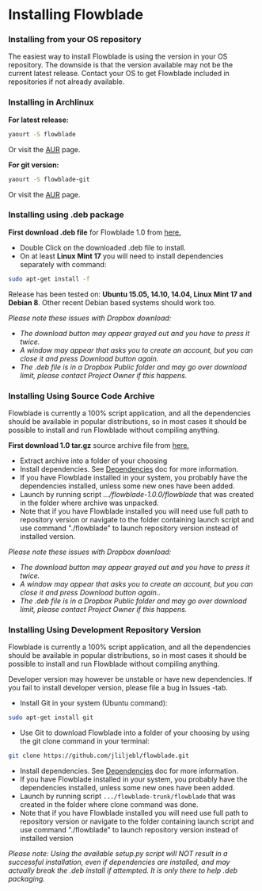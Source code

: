 # Installing Flowblade #

### Installing from your OS repository

The easiest way to install Flowblade is using the version in your OS repository. The downside is that the version available may not be the current latest release. Contact your OS to get Flowblade included in repositories if not already available.

### Installing in Archlinux

**For latest release:**
```bash
yaourt -S flowblade
```
Or visit the <a href="https://aur.archlinux.org/packages/flowblade/">AUR</a> page.

**For git version:**
```bash
yaourt -S flowblade-git
```
Or visit the <a href="https://aur.archlinux.org/packages/flowblade-git/">AUR</a> page.

### Installing using .deb package

**First download .deb file** for Flowblade 1.0 from <a href="https://www.dropbox.com/s/9m2e9whcazjo1l8/flowblade-1.0.0-1_all.deb?dl=0">here.</a>

<ul>
    <li>Double Click on the downloaded .deb file to install.</li>
    <li>On at least <b>Linux Mint 17</b> you will need to install dependencies separately with command:</li>
</ul>

```bash
sudo apt-get install -f
```

Release has been tested on: <b>Ubuntu 15.05, 14.10, 14.04, Linux Mint 17 and Debian 8</b>.
Other recent Debian based systems should work too.

*Please note these issues with Dropbox download:*
<ul>
 <li> <i>The download button may appear grayed out and you have to press it twice.</i></li>
 <li> <i>A window may appear that asks you to create an account, but you can close it and press Download button again.</i></li> 
 <li> <i>The .deb file is in a Dropbox Public folder and may go over download limit, please contact Project Owner if this happens.</i></li>
</ul>


### Installing Using Source Code Archive

Flowblade is currently a 100% script application, and all the dependencies should be available in popular distributions, so in most cases it should be possible to install and run Flowblade without compiling anything.

**First download 1.0 tar.gz** source archive file from <a href="https://www.dropbox.com/s/goligzl0lnhi77k/flowblade-1.0.0.tar.gz?dl=0">here.</a> 

  * Extract archive into a folder of your choosing
  * Install dependencies. See [Dependencies](DEPENDENCIES.md) doc for more information.
  * If you have Flowblade installed in your system, you probably have the dependencies installed, unless some new ones have been added.
  * Launch by running script *.../flowblade-1.0.0/flowblade* that was created in the folder where archive was unpacked.
  * Note that if you have Flowblade installed you will need use full path to repository version or navigate to the folder containing launch script and use command "./flowblade" to launch repository version instead of installed version.

*Please note these issues with Dropbox download:*
<ul>
 <li> <i>The download button may appear grayed out and you have to press it twice.</i></li>
 <li> <i>A window may appear that asks you to create an account, but you can close it and press Download button again..</i></li> 
 <li> <i>The .deb file is in a Dropbox Public folder and may go over download limit, please contact Project Owner if this happens.</i></li>
</ul>

### Installing Using Development Repository Version

Flowblade is currently a 100% script application, and all the dependencies should be available in popular distributions, so in most cases it should be possible to install and run Flowblade without compiling anything.

Developer version may however be unstable or have new dependencies. If you fail to install developer version, please file a bug in Issues -tab.
  * Install Git in your system (Ubuntu command):
```bash
sudo apt-get install git
```
  * Use Git to download Flowblade into a folder of your choosing by using the git clone command in your terminal:
```bash
git clone https://github.com/jliljebl/flowblade.git
```
  * Install dependencies. See   [Dependencies](DEPENDENCIES.md) doc for more information.
  * If you have Flowblade installed in your system, you probably have the dependencies installed, unless some new ones have been added.
  * Launch by running script ``.../flowblade-trunk/flowblade`` that was created in the folder where clone command was done.
  * Note that if you have Flowblade installed you will need use full path to repository version or navigate to the folder containing launch script and use command "./flowblade" to launch repository version instead of installed version
 
*Please note: Using the available setup.py script will NOT result in a successful installation, even if dependencies are installed, and may actually break the .deb install if attempted. It is only there to help .deb packaging.* 
